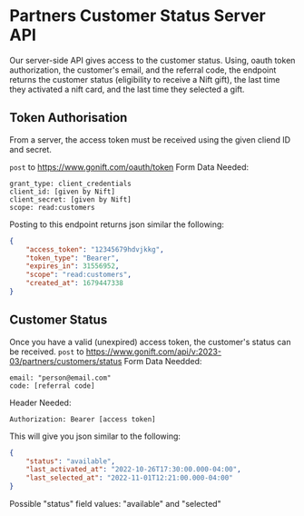 # Partners Customer Status Server API

Our server-side API gives access to the customer status.
Using, oauth token authorization, the customer's email, and the referral code, the endpoint returns the customer status (eligibility to receive a Nift gift),
the last time they activated a nift card, and the last time they selected a gift.

## Token Authorisation
From a server, the access token must be received using the given cliend ID and secret.

`post` to https://www.gonift.com/oauth/token
Form Data Needed:
```
grant_type: client_credentials
client_id: [given by Nift]
client_secret: [given by Nift]
scope: read:customers
```

Posting to this endpoint returns json similar the following:
```json
{
    "access_token": "12345679hdvjkkg",
    "token_type": "Bearer",
    "expires_in": 31556952,
    "scope": "read:customers",
    "created_at": 1679447338
}
```

## Customer Status
Once you have a valid (unexpired) access token, the customer's status can be received.
`post` to https://www.gonift.com/api/v:2023-03/partners/customers/status
Form Data Needded:
```
email: "person@email.com"
code: [referral code]
```
Header Needed:
```
Authorization: Bearer [access token]
```

This will give you json similar to the following:
```json
{
    "status": "available",
    "last_activated_at": "2022-10-26T17:30:00.000-04:00",
    "last_selected_at": "2022-11-01T12:21:00.000-04:00"
}
```

Possible "status" field values: "available" and "selected"
